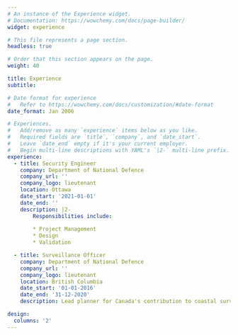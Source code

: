 ```yaml
---
# An instance of the Experience widget.
# Documentation: https://wowchemy.com/docs/page-builder/
widget: experience

# This file represents a page section.
headless: true

# Order that this section appears on the page.
weight: 40

title: Experience
subtitle:

# Date format for experience
#   Refer to https://wowchemy.com/docs/customization/#date-format
date_format: Jan 2006

# Experiences.
#   Add/remove as many `experience` items below as you like.
#   Required fields are `title`, `company`, and `date_start`.
#   Leave `date_end` empty if it's your current employer.
#   Begin multi-line descriptions with YAML's `|2-` multi-line prefix.
experience:
  - title: Security Engineer 
    company: Department of National Defence
    company_url: ''
    company_logo: lieutenant
    location: Ottawa
    date_start: '2021-01-01'
    date_end: ''
    description: |2-
        Responsibilities include:
        
        * Project Management
        * Design
        * Validation

  - title: Surveillance Officer 
    company: Department of National Defence
    company_url: ''
    company_logo: lieutenant
    location: British Columbia
    date_start: '01-01-2016'
    date_end: '31-12-2020'
    description: Lead planner for Canada's contribution to coastal surveillance. 

design:
  columns: '2'
---
```

